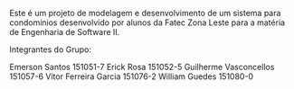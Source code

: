 Este é um projeto de modelagem e desenvolvimento de um sistema para condomínios desenvolvido por alunos da Fatec Zona Leste para a matéria de Engenharia de Software II.

Integrantes do Grupo:

Emerson Santos 151051-7
Erick Rosa 151052-5
Guilherme Vasconcellos 151057-6
Vitor Ferreira Garcia 151076-2
William Guedes 151080-0


